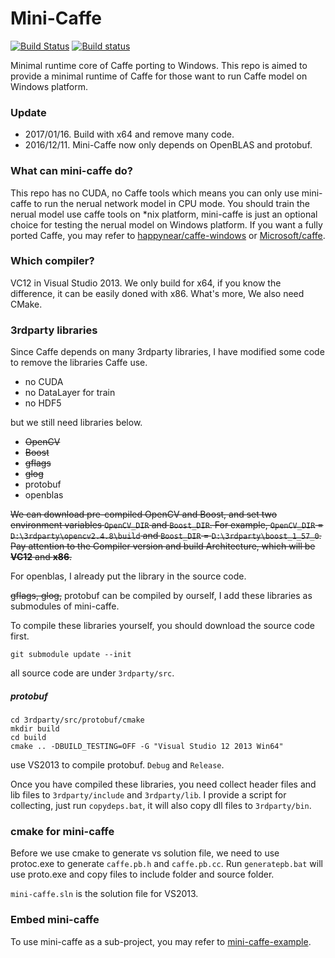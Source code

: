 Mini-Caffe
==========

[![Build Status](https://travis-ci.org/luoyetx/mini-caffe.svg?branch=master)](https://travis-ci.org/luoyetx/mini-caffe)
[![Build status](https://ci.appveyor.com/api/projects/status/yre40qwoni7y0696/branch/master?svg=true)](https://ci.appveyor.com/project/luoyetx/mini-caffe/branch/master)

Minimal runtime core of Caffe porting to Windows. This repo is aimed to provide a minimal runtime of Caffe for those want to run Caffe model on Windows platform.

### Update

- 2017/01/16. Build with x64 and remove many code.
- 2016/12/11. Mini-Caffe now only depends on OpenBLAS and protobuf.

### What can mini-caffe do?

This repo has no CUDA, no Caffe tools which means you can only use mini-caffe to run the nerual network model in CPU mode. You should train the nerual model use caffe tools on *nix platform, mini-caffe is just an optional choice for testing the nerual model on Windows platform. If you want a fully ported Caffe, you may refer to [happynear/caffe-windows](https://github.com/happynear/caffe-windows) or [Microsoft/caffe](https://github.com/Microsoft/caffe).

### Which compiler?

VC12 in Visual Studio 2013. We only build for x64, if you know the difference, it can be easily doned with x86. What's more, We also need CMake.

### 3rdparty libraries

Since Caffe depends on many 3rdparty libraries, I have modified some code to remove the libraries Caffe use.

- no CUDA
- no DataLayer for train
- no HDF5

but we still need libraries below.

- ~~OpenCV~~
- ~~Boost~~
- ~~gflags~~
- ~~glog~~
- protobuf
- openblas

~~We can download pre-compiled OpenCV and Boost, and set two environment variables `OpenCV_DIR` and `Boost_DIR`. For example, `OpenCV_DIR` = `D:\3rdparty\opencv2.4.8\build` and `Boost_DIR` = `D:\3rdparty\boost_1_57_0`. Pay attention to the Compiler version and build Architecture, which will be **VC12** and **x86**.~~

For openblas, I already put the library in the source code.

~~gflags, glog,~~ protobuf can be compiled by ourself, I add these libraries as submodules of mini-caffe.

To compile these libraries yourself, you should download the source code first.

```
git submodule update --init
```

all source code are under `3rdparty/src`.

##### protobuf

```
cd 3rdparty/src/protobuf/cmake
mkdir build
cd build
cmake .. -DBUILD_TESTING=OFF -G "Visual Studio 12 2013 Win64"
```

use VS2013 to compile protobuf. `Debug` and `Release`.

Once you have compiled these libraries, you need collect header files and lib files to `3rdparty/include` and `3rdparty/lib`. I provide a script for collecting, just run `copydeps.bat`, it will also copy dll files to `3rdparty/bin`.

### cmake for mini-caffe

Before we use cmake to generate vs solution file, we need to use protoc.exe to generate `caffe.pb.h` and `caffe.pb.cc`. Run `generatepb.bat` will use proto.exe and copy files to include folder and source folder.

`mini-caffe.sln` is the solution file for VS2013.

### Embed mini-caffe

To use mini-caffe as a sub-project, you may refer to [mini-caffe-example](https://github.com/luoyetx/mini-caffe-example).
